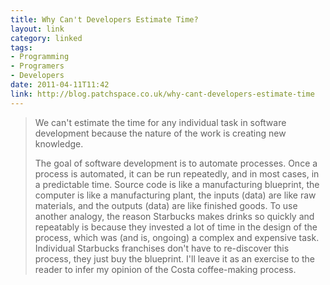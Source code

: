 ```yaml
---
title: Why Can't Developers Estimate Time?
layout: link
category: linked
tags:
- Programming
- Programers
- Developers
date: 2011-04-11T11:42
link: http://blog.patchspace.co.uk/why-cant-developers-estimate-time
---
```


> We can't estimate the time for any individual task in software development because the nature of the work is creating new knowledge.
> 
> The goal of software development is to automate processes. Once a process is automated, it can be run repeatedly, and in most cases, in a predictable time. Source code is like a manufacturing blueprint, the computer is like a manufacturing plant, the inputs (data) are like raw materials, and the outputs (data) are like finished goods. To use another analogy, the reason Starbucks makes drinks so quickly and repeatably is because they invested a lot of time in the design of the process, which was (and is, ongoing) a complex and expensive task. Individual Starbucks franchises don't have to re-discover this process, they just buy the blueprint. I'll leave it as an exercise to the reader to infer my opinion of the Costa coffee-making process.